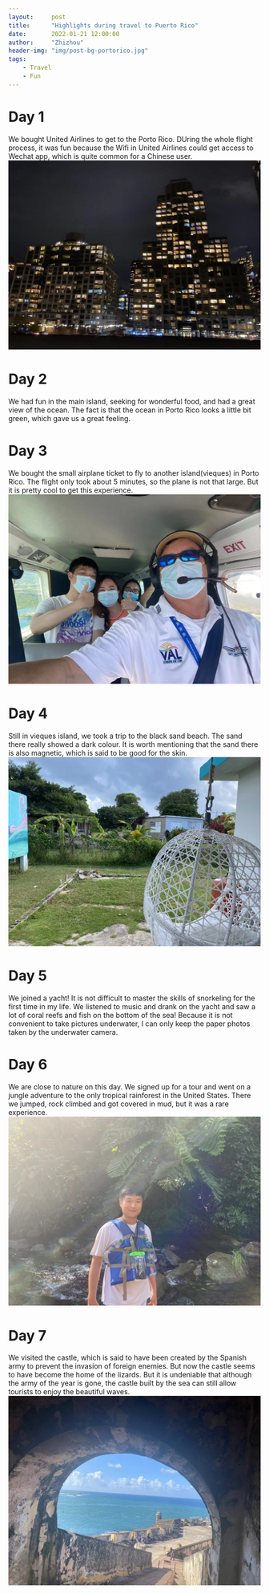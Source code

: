 ```yaml
---
layout:     post
title:      "Highlights during travel to Puerto Rico"
date:       2022-01-21 12:00:00
author:     "Zhizhou"
header-img: "img/post-bg-portorico.jpg"
tags:
    - Travel
    - Fun
---
```


# Day 1

We bought United Airlines to get to the Porto Rico. DUring the whole flight process, it was fun because the Wifi in United Airlines could get access to Wechat app, which is quite common for a Chinese user. 
![porto1](/img/in-post/porto1.jpg)

# Day 2
We had fun in the main island, seeking for wonderful food, and had a great view of the ocean. The fact is that the ocean in Porto Rico looks a little bit green, which gave us a great feeling.

# Day 3
We bought the small airplane ticket to fly to another island(vieques) in Porto Rico. The flight only took about 5 minutes, so the plane is not that large. But it is pretty cool to get this experience. 
![porto2](/img/in-post/porto2.jpg)

# Day 4
Still in vieques island, we took a trip to the black sand beach. The sand there really showed a dark colour. It is worth mentioning that the sand there is also magnetic, which is said to be good for the skin.
![porto3](/img/in-post/porto3.jpg) 

# Day 5
We joined a yacht! It is not difficult to master the skills of snorkeling for the first time in my life. We listened to music and drank on the yacht and saw a lot of coral reefs and fish on the bottom of the sea! Because it is not convenient to take pictures underwater, I can only keep the paper photos taken by the underwater camera.

# Day 6
We are close to nature on this day. We signed up for a tour and went on a jungle adventure to the only tropical rainforest in the United States. There we jumped, rock climbed and got covered in mud, but it was a rare experience.
![porto4](/img/in-post/porto4.jpg)

# Day 7
We visited the castle, which is said to have been created by the Spanish army to prevent the invasion of foreign enemies. But now the castle seems to have become the home of the lizards. But it is undeniable that although the army of the year is gone, the castle built by the sea can still allow tourists to enjoy the beautiful waves.
![porto5](/img/in-post/porto5.jpg)


